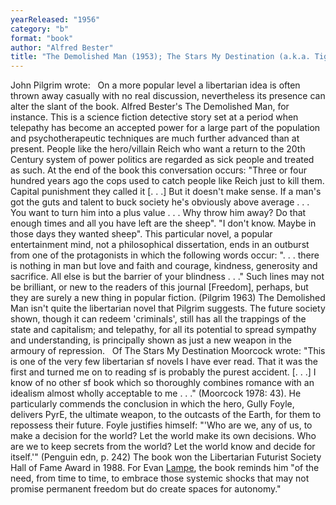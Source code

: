 ```yaml
---
yearReleased: "1956"
category: "b"
format: "book"
author: "Alfred Bester"
title: "The Demolished Man (1953); The Stars My Destination (a.k.a. Tiger! Tiger!)"
---
```

John Pilgrim wrote:
 
On a more popular level a libertarian idea is often thrown  away casually with no real discussion, nevertheless its presence can alter the  slant of the book. Alfred Bester's The Demolished Man, for instance. This  is a science fiction detective story set at a period when telepathy has become  an accepted power for a large part of the population and psychotherapeutic  techniques are much further advanced than at present. People like the  hero/villain Reich who want a return to the 20th Century system of power  politics are regarded as sick people and treated as such. At the end of the book  this conversation occurs: "Three or four hundred years ago the cops used to  catch people like Reich just to kill them. Capital punishment they called it [.  . .] But it doesn't make sense. If a man's got the guts and talent to buck  society he's obviously above average . . . You want to turn him into a plus  value . . . Why throw him away? Do that enough times and all you have left are  the sheep". "I don't know. Maybe in those days they wanted sheep".
This particular novel, a popular entertainment mind, not a  philosophical dissertation, ends in an outburst from one of the protagonists in  which the following words occur: ". . . there is nothing in man but love and  faith and courage, kindness, generosity and sacrifice. All else is but the  barrier of your blindness . . ." Such lines may not be brilliant, or new to  the readers of this journal [Freedom], perhaps, but they are surely a new  thing in popular fiction. (Pilgrim 1963)
The Demolished Man isn't quite the  libertarian novel that Pilgrim suggests. The future society shown, though it can  redeem 'criminals', still has all the trappings of the state and capitalism; and  telepathy, for all its potential to spread sympathy and understanding, is  principally shown as just a new weapon in the armoury of repression.
 
Of The Stars My Destination Moorcock wrote:  "This is one of the very few libertarian sf novels I have ever read. That it was the first and turned me on to reading sf is probably the purest accident. [. . .] I know of no other sf book which so thoroughly combines romance with an idealism almost wholly acceptable to me . . ." (Moorcock  1978: 43). He particularly commends the conclusion in which the hero, Gully Foyle, delivers PyrE, the ultimate weapon, to the outcasts of the Earth, for them to repossess their future. Foyle justifies himself:  "'Who are we, any of us, to make a decision for the world? Let the world make its own decisions. Who are we to keep secrets from the world? Let the world know and decide for itself.'" (Penguin edn, p. 242)  The book won the Libertarian Futurist Society Hall of Fame Award in 1988. For  Evan <a href="http://tashqueedagg.wordpress.com/2013/01/31/alfred-bester-the-stars-my-destination/"> Lampe</a>, the book reminds him "of the need, from time to time, to embrace  those systemic shocks that may not promise permanent freedom but do create  spaces for autonomy."